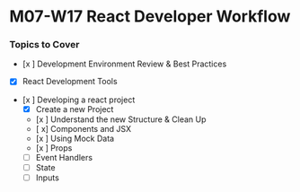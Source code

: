 # M07-W17 React Developer Workflow

### Topics to Cover

- [x ] Development Environment Review & Best Practices
- [x] React Development Tools
- [x ] Developing a react project
    - [x] Create a new Project
    - [x ] Understand the new Structure & Clean Up
    - [ x] Components and JSX
    - [x ] Using Mock Data
    - [x ] Props
    - [ ] Event Handlers
    - [ ] State
    - [ ] Inputs